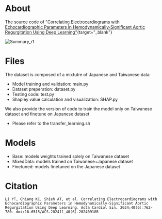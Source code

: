 # About 
The source code of ["Correlating Electrocardiograms with Echocardiographic Parameters in Hemodynamically-Significant Aortic Regurgitation Using Deep Learning"](https://pubmed.ncbi.nlm.nih.gov/39582843/){target="_blank"}

![Summary_r1](https://github.com/user-attachments/assets/d69cd1ae-5163-40e5-be92-a6b295a0e6ee)



# Files
The dataset is composed of a mixtutre of Japanese and Taiwanese data
* Model training and validation: main.py  
* Dataset preperation: dataset.py  
* Testing code: test.py  
* Shapley value calculation and visualization: SHAP.py  
  
We also provide the version of code to train the model only on Taiwanese dataset and finetune on Japanese dataset
* Please refer to the transfer_learning.sh


# Models
* Base: models weights trained solely on Taiwanese dataset
* MixedData: models trained on Taiwanese+Japanese dataset
* Finetuned: models finetuned on the Japanese dataset
  
# Citation
    Li YT, Chiang KC, Shieh AT, et al. Correlating Electrocardiograms with Echocardiographic Parameters in Hemodynamically-Significant Aortic Regurgitation Using Deep Learning. Acta Cardiol Sin. 2024;40(6):762-780. doi:10.6515/ACS.202411_40(6).20240918B
